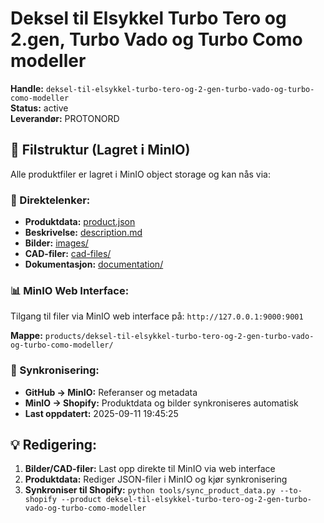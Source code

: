 # Deksel til Elsykkel Turbo Tero og 2.gen, Turbo Vado og Turbo Como modeller

**Handle:** `deksel-til-elsykkel-turbo-tero-og-2-gen-turbo-vado-og-turbo-como-modeller`  
**Status:** active  
**Leverandør:** PROTONORD

## 📁 Filstruktur (Lagret i MinIO)

Alle produktfiler er lagret i MinIO object storage og kan nås via:

### 🔗 Direktelenker:
- **Produktdata:** [product.json](http://127.0.0.1:9000/products/deksel-til-elsykkel-turbo-tero-og-2-gen-turbo-vado-og-turbo-como-modeller/product.json)
- **Beskrivelse:** [description.md](http://127.0.0.1:9000/products/deksel-til-elsykkel-turbo-tero-og-2-gen-turbo-vado-og-turbo-como-modeller/description.md)
- **Bilder:** [images/](http://127.0.0.1:9000/products/deksel-til-elsykkel-turbo-tero-og-2-gen-turbo-vado-og-turbo-como-modeller/images/)
- **CAD-filer:** [cad-files/](http://127.0.0.1:9000/products/deksel-til-elsykkel-turbo-tero-og-2-gen-turbo-vado-og-turbo-como-modeller/cad-files/)
- **Dokumentasjon:** [documentation/](http://127.0.0.1:9000/products/deksel-til-elsykkel-turbo-tero-og-2-gen-turbo-vado-og-turbo-como-modeller/documentation/)

### 📊 MinIO Web Interface:
Tilgang til filer via MinIO web interface på:
`http://127.0.0.1:9000:9001`

**Mappe:** `products/deksel-til-elsykkel-turbo-tero-og-2-gen-turbo-vado-og-turbo-como-modeller/`

### 🔄 Synkronisering:
- **GitHub → MinIO:** Referanser og metadata
- **MinIO → Shopify:** Produktdata og bilder synkroniseres automatisk
- **Last oppdatert:** 2025-09-11 19:45:25

## 💡 Redigering:
1. **Bilder/CAD-filer:** Last opp direkte til MinIO via web interface
2. **Produktdata:** Rediger JSON-filer i MinIO og kjør synkronisering
3. **Synkroniser til Shopify:** `python tools/sync_product_data.py --to-shopify --product deksel-til-elsykkel-turbo-tero-og-2-gen-turbo-vado-og-turbo-como-modeller`
